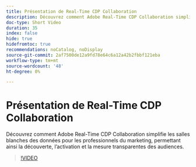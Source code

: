 ```yaml
---
title: Présentation de Real-Time CDP Collaboration
description: Découvrez comment Adobe Real-Time CDP Collaboration simplifie les salles blanches des données pour les professionnels du marketing, permettant ainsi la découverte, l’activation et la mesure transparentes des audiences.
doc-type: Short Video
duration: 35
index: false
hide: true
hidefromtoc: true
recommendations: noCatalog, noDisplay
source-git-commit: 2af7500de12a9fd78e64c6a12a42b2fbbf121eba
workflow-type: tm+mt
source-wordcount: '48'
ht-degree: 0%

---
```



# Présentation de Real-Time CDP Collaboration

Découvrez comment Adobe Real-Time CDP Collaboration simplifie les salles blanches des données pour les professionnels du marketing, permettant ainsi la découverte, l’activation et la mesure transparentes des audiences.

<!-- 65_OS511_3442426_34_introduction-to-realtime-cdp-collaboration -->
>[!VIDEO](https://video.tv.adobe.com/v/3458279/?learn=on&enablevpops=true)
